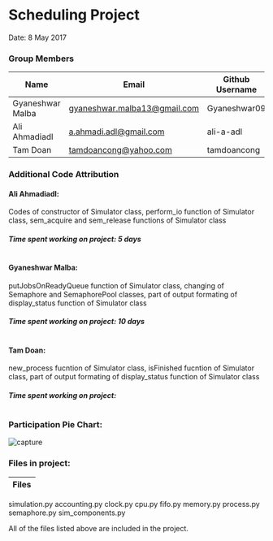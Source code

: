 Scheduling Project
=============
Date: 8 May 2017


### Group Members

| Name     | Email   | Github Username |
|----------|---------|-----------------|
|Gyaneshwar Malba       | gyaneshwar.malba13@gmail.com  | Gyaneshwar09  |
| Ali Ahmadiadl   | a.ahmadi.adl@gmail.com | ali-a-adl  |
|Tam Doan       | tamdoancong@yahoo.com | tamdoancong  |

### Additional Code Attribution
#### Ali Ahmadiadl:
  Codes of constructor of Simulator class, perform_io function of Simulator class, sem_acquire and sem_release functions of Simulator class
  ##### Time spent working on project: 5 days
#

#### Gyaneshwar Malba:
putJobsOnReadyQueue function of Simulator class, changing of Semaphore and SemaphorePool classes, part of output formating of display_status function of Simulator class
##### Time spent working on project: 10 days
#
   
   
#### Tam Doan:
new_process fucntion of Simulator class, isFinished fucntion of Simulator class, part of output formating of display_status function of Simulator class
##### Time spent working on project: 

#
      
### Participation Pie Chart: 
![capture](https://cloud.githubusercontent.com/assets/25235118/25836729/c60c8000-344e-11e7-9910-6d866b798ed5.JPG)


### Files in project:
| Files    |
|----------|
simulation.py
accounting.py
clock.py
cpu.py
fifo.py
memory.py
process.py
semaphore.py
sim_components.py

All of the files listed above are included in the project.
